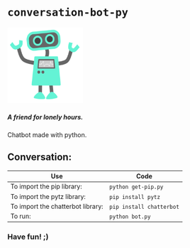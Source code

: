 # `conversation-bot-py`

<img src="chatbot.png" width="170px"/>

##### A friend for lonely hours.
Chatbot made with python.

## Conversation:
| Use | Code |
| ------ | ------ |
| To import the pip library: | `python get-pip.py` |
| To import the pytz library: | `pip install pytz` |
| To import the chatterbot library: | `pip install chatterbot` |
| To run: | `python bot.py` |
### Have fun! ;)
